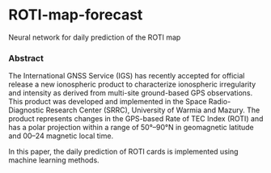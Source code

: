# ROTI-map-forecast
Neural network for daily prediction of the ROTI map

### Abstract

The International GNSS Service (IGS) has recently accepted for official release a new ionospheric product to characterize ionospheric irregularity and intensity as derived from multi-site ground-based GPS observations. This product was developed and implemented in the Space Radio-Diagnostic Research Center (SRRC), University of Warmia and Mazury. The product represents changes in the GPS-based Rate of TEC Index (ROTI) and has a polar projection within a range of 50°–90°N in geomagnetic latitude and 00–24 magnetic local time.

In this paper, the daily prediction of ROTI cards is implemented using machine learning methods.
